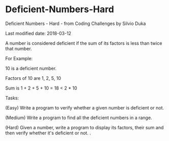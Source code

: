 # Deficient-Numbers-Hard
Deficient Numbers - Hard - from Coding Challenges by Silvio Duka


Last modified date: 2018-03-12

A number is considered deficient if the sum of its factors is less than twice that number. 

For Example: 

10 is a deficient number. 

Factors of 10 are 1, 2, 5, 10 

Sum is 1 + 2 + 5 + 10 = 18 < 2 * 10 

Tasks: 

(Easy) Write a program to verify whether a given number is deficient or not. 

(Medium) Write a program to find all the deficient numbers in a range. 

(Hard) Given a number, write a program to display its factors, their sum and then verify whether it's deficient or not. . 
